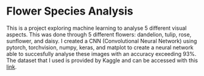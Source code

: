 # Flower Species Analysis
This is a project exploring machine learning to analyse 5 different visual aspects. This was done through 5 different flowers: dandelion, tulip, rose, sunflower, and daisy. I created a CNN (Convolutional Neural Network) using pytorch, torchvision, numpy, keras, and matplot to create a neural network able to succesfully analyse these images with an accuracy exceeding 93%. The dataset that I used is provided by Kaggle and can be accessed with this [link]([url](https://www.kaggle.com/datasets/alxmamaev/flowers-recognition/data)).
